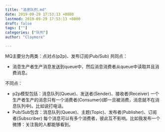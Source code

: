 ```yaml
---
title: "消息队列.md"
date: 2019-09-29 17:53:13 +0800
lastmod: 2019-09-29 17:53:13 +0800
draft: false
tags: [""]
categories: ["队列"]
author: "Claymore"

---
```



MQ主要分为两类：点对点(p2p)、发布订阅(Pub/Sub)
共同点：
* 消息生产者生产消息发送到queue中，然后消息消费者从queue中读取并且消费消息。

不同点：
* p2p模型包括：消息队列(Queue)、发送者(Sender)、接收者(Receiver)
 一个生产者生产的消息只有一个消费者(Consumer)(即一旦被消费，消息就不在消息队列中)。比如说打电话。
* Pub/Sub包含：消息队列(Queue)、主题(Topic)、发布者(Publisher)、订阅者(Subscriber)
 每个消息可以有多个消费者，彼此互不影响。比如我发布一个微博：关注我的人都能够看到。

